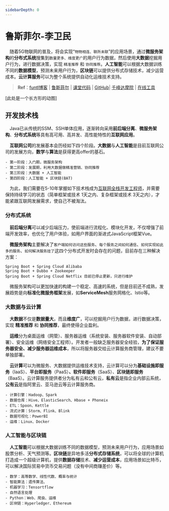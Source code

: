 ```yaml
---
sidebarDepth: 0
---
```


# 鲁斯菲尔-李卫民

​	　随着5G物联网的普及，将会实现“`物物相连、联所未联`”的应用场景，通过**微服务架构**的**分布式系统**搜集到`数量更多、维度更广`的用户行为数据，然后使用**大数据**挖掘用户行为，进行数据决策，实现 `精准推荐` 和 `协同推荐`。**人工智能**可以根据大数据训练不同的**数据模型**，预测未来用户行为，**区块链**可以提供分布式存储技术，减少运营成本。**云计算服务**可以为整个系统提供自动化运维技术支持。

> **Ref**：[funtl博客](https://www.funtl.com/zh/guide/) | [鲁斯菲尔](https://space.bilibili.com/31137138/channel/index) | [课堂代码](https://github.com/funtl) | [GitHub](https://github.com/topsale)| [千峰达摩院](https://github.com/qfdmy) | <a href="./tools.html" target="_blank">在线工具</a>



[此处是一个长方形的动图]



## 开发技术栈

​	　Java已从传统的SSM、SSH单体应用，逐渐转向采用**前后端分离**、**微服务架构**、**分布式系统**等具有高可用、高并发、高性能特性的**互联网应用**。

​	　**互联网公司**的发展基本会历经如下四个阶段。**大数据**与**人工智能**是目前互联网公司的发展方向，**数学**与**算法**是获得更高offer的基石。

```
- 第一阶段：入门期，微服务架构
- 第二阶段：发展期，利用大数据做精准营销、协同推荐
- 第三阶段：大数据 + 人工智能
- 第四阶段：人工智能 + 区块链(BAT)
```

​	　为此，我们需要在5-10年掌握如下技术栈成为<a href="./introduce.html" target="_blank">互联网全栈开发工程师</a>，并需要保持持续学习的状态（简单框架或技术 1天之内、复杂框架或技术 3天之内），才能紧跟互联网发展需求，使自己不被淘汰。



### 分布式系统

​	　**前后端分离**可以减少后端压力，使前端进行流程化、模块化开发，不仅增强了前端开发效率，也优化了用户体验，如用户界面的渐进式JavaScript框架Vue。

​	　**微服务架构**主要解决了`客户端如何访问这些服务`、`每个服务之间如何通信`、`如何实现如此多的服务`、`如何解决服务挂了`这四个分布式开发时会存在的问题，目前存在三种解决方案：

```
Spring Boot + Spring Cloud Alibaba
Spring Boot + Dubbo + Zookeeper 
Spring Boot + Spring Cloud Netflix 目前已停止更新，只进行维护
```

​	　微服务架构可以更加快速的构建一个稳定、高速的系统，但是目前还不成熟，发展趋势是向**标准化微服务框架**发展，如**ServiceMesh**服务网格化、Istio等。



### 大数据与云计算

​	　**大数据**不仅是**数据量大**，而且**维度广**，可以挖掘用户行为数据，进行数据决策，实现 **精准推荐** 和 **协同推荐**，最终使得企业盈利。

​	　**运维**分为桌面运维（网管）、服务器运维（系统安装、服务器软件安装、自动部署）、安全运维（网络安全工程师）。开发者一般缺乏服务器安全经验，**为了保证服务器安全、减少服务器运维成本**，所以将服务器交给云计算服务商管理，建议不要单独部署。

​	　**云计算**可以为微服务、大数据提供运维技术支持，云计算可以分为**基础设施即服务**（IaaS）、**平台即服务**（PaaS）**、软件即服务**（SaaS）、**区块链即服务**（BaaS）。云计算服务提供者分为私有云和公有云，**私有云**是指企业内部云系统，**公有云**是指阿里云、亚马逊云等云计算服务商。

```
- 计算引擎：Hadoop、Spark
- 数据仓库：Hive、ElasticSearch、Hbase + Phoneix
- ETL：Spoon、Kettle
- 流式计算：Storm、Flink、Blink
- 数据可视化：PowerBI
- 运维：Linux、Docker
```



### 人工智能与区块链

​	　**人工智能**可以根据大数据训练不同的数据模型，预测未来用户行为，应用场景如股票分析、天气预测等。**区块链**是异地多活**分布式存储系统**，可以将全球的计算机打造成一个超级计算机，提供**数据存储**技术、**减少运营成本**，应用场景如比特币，可以解决国际贸易中货币交易问题（没有中间商赚差价）等。

```
- 数学：高等数学、线性代数、概率与统计
- 智能算法：遗传算法、
- 机器学习：Tensortflow
- 自然语言处理
- Python：Web、爬虫、运维
- 区块链：Hyperledger、Ethereum
```

